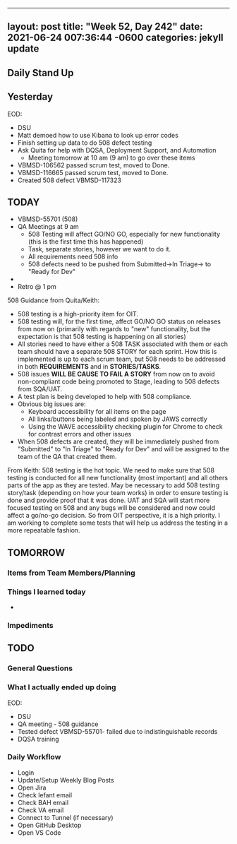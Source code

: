 
---
layout: post
title:  "Week 52, Day 242"
date:   2021-06-24 007:36:44 -0600
categories: jekyll update
---

## Daily Stand Up
## Yesterday
EOD:
* DSU
* Matt demoed how to use Kibana to look up error codes
* Finish setting up data to do 508 defect testing
* Ask Quita for help with DQSA, Deployment Support, and Automation
  * Meeting tomorrow at 10 am (9 am) to go over these items
* VBMSD-106562 passed scrum test, moved to Done.
* VBMSD-116665 passed scrum test, moved to Done.
* Created 508 defect VBMSD-117323


## TODAY
 * VBMSD-55701 (508)
 * QA Meetings at 9 am
   * 508 Testing will affect GO/NO GO, especially for new functionality (this is the first time this has happened)
   * Task, separate stories, however we want to do it.
   * All requirements need 508 info
   * 508 defects need to be pushed from Submitted->In Triage-> to "Ready for Dev"
 * 
 * Retro @ 1 pm

508 Guidance from Quita/Keith:
* 508 testing is a high-priority item for OIT.
* 508 testing will, for the first time, affect GO/NO GO status on releases from now on (primarily with regards to "new" functionality, but the expectation is that 508 testing is happening on all stories)
* All stories need to have either a 508 TASK associated with them or each team should have a separate 508 STORY for each sprint. How this is implemented is up to each scrum team, but 508 needs to be addressed in both **REQUIREMENTS** and in **STORIES/TASKS**.
* 508 issues **WILL BE CAUSE TO FAIL A STORY** from now on to avoid non-compliant code being promoted to Stage, leading to 508 defects from SQA/UAT.
* A test plan is being developed to help with 508 compliance. 
* Obvious big issues are:
  * Keyboard accessibility for all items on the page
  * All links/buttons being labeled and spoken by JAWS correctly
  * Using the WAVE accessibility checking plugin for Chrome to check for contrast errors and other issues
* When 508 defects are created, they will be immediately pushed from "Submitted" to "In Triage" to "Ready for Dev" and will be assigned to the team of the QA that created them.

From Keith:
508 testing is the hot topic.  We need to make sure that 508 testing is conducted for all new functionality (most important) and all others parts of the app as they are tested. May be necessary to add 508 testing story/task (depending on how your team works) in order to ensure testing is done and provide proof that it was done.
 UAT and SQA will start more focused testing on 508 and any bugs will be considered and now could affect a go/no-go decision.  So from OIT perspective, it is a high priority.  I am working to complete some tests that will help us address the testing in a more repeatable fashion.
## TOMORROW

### Items from Team Members/Planning
 
### Things I learned today
* 
### Impediments
## TODO

### General Questions  

### What I actually ended up doing
EOD:
* DSU
* QA meeting - 508 guidance
* Tested defect VBMSD-55701- failed due to indistinguishable records
* DQSA training

### Daily Workflow
* Login
* Update/Setup Weekly Blog Posts
* Open Jira
* Check lefant email
* Check BAH email
* Check VA email
* Connect to Tunnel (if necessary)
* Open GitHub Desktop
* Open VS Code